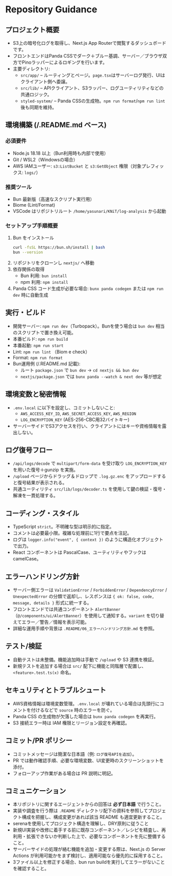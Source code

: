 # Repository Guidance

## プロジェクト概要
- S3上の暗号化ログを取得し、Next.js App Routerで閲覧するダッシュボードです。
- フロントエンドはPanda CSSでダーク＋ブルー基調、サーバー／ブラウザ双方でPinoラッパーによるロギングを行います。
- 主要ディレクトリ:
  - `src/app/` – ルーティングとページ。`page.tsx`はサーバーログ発行、UIはクライアント側へ委譲。
  - `src/lib/` – APIクライアント、S3ラッパー、ログユーティリティなどの共通ロジック。
  - `styled-system/` – Panda CSSの生成物。`npm run format`/`npm run lint`後も同期を維持。

## 環境構築 (/.README.md ベース)
### 必須要件
- Node.js 18.18 以上（Bun利用時も内部で使用）
- Git / WSL2（Windowsの場合）
- AWS IAMユーザー: `s3:ListBucket` と `s3:GetObject` 権限（対象プレフィックス: `logs/`）

### 推奨ツール
- Bun 最新版（高速なスクリプト実行用）
- Biome (Lint/Format)
- VSCode はリポジトリルート `/home/yasunari/KNiT/log-analysis` から起動

### セットアップ手順概要
1. Bun をインストール
   ```bash
   curl -fsSL https://bun.sh/install | bash
   bun --version
   ```
2. リポジトリをクローンし `nextjs/` へ移動
3. 依存関係の取得
   - Bun 利用: `bun install`
   - npm 利用: `npm install`
4. Panda CSS コード生成が必要な場合: `bunx panda codegen` または `npm run dev` 時に自動生成

## 実行・ビルド
- 開発サーバー: `npm run dev`（Turbopack）。Bunを使う場合は `bun dev` 相当のスクリプトで置き換え可能。
- 本番ビルド: `npm run build`
- 本番起動: `npm run start`
- Lint: `npm run lint` （Biom e check）
- Format: `npm run format`
- Bun運用例 (/.README.md 記載):
  - ルート `package.json` で `bun dev` → `cd nextjs && bun dev`
  - `nextjs/package.json` では `bunx panda --watch & next dev` 等が想定

## 環境変数と秘密情報
- `.env.local` に以下を設定し、コミットしないこと:
  - `AWS_ACCESS_KEY_ID`, `AWS_SECRET_ACCESS_KEY`, `AWS_REGION`
  - `LOG_ENCRYPTION_KEY` (AES-256-CBC用32バイトキー)
- サーバーサイドでS3アクセスを行い、クライアントにはキーや資格情報を露出しない。

## ログ復号フロー
- `/api/logs/decode` で `multipart/form-data` を受け取り `LOG_ENCRYPTION_KEY` を用いた復号＋gunzip を実施。
- `/upload` ページからドラッグ＆ドロップで `.log.gz.enc` をアップロードすると復号結果が表示される。
- 共通ユーティリティ `src/lib/logs/decoder.ts` を使用して鍵の検証・復号・解凍を一貫処理する。

## コーディング・スタイル
- TypeScript `strict`。不明確な型は明示的に指定。
- コメントは必要最小限。複雑な処理前に1行で要点を注記。
- ログは `logger.info("event", { context })` のように構造化オブジェクトで出力。
- React コンポーネントは PascalCase、ユーティリティやフックは camelCase。

## エラーハンドリング方針
- サーバー側エラーは `ValidationError` / `ForbiddenError` / `DependencyError` / `UnexpectedError` の分類で返却し、レスポンスは `{ ok: false, code, message, details }` 形式に統一する。
- フロントエンドでは共通コンポーネント `AlertBanner`（`@/components/ui/AlertBanner`）を使用して通知する。`variant` を切り替えてエラー／警告／情報を表示可能。
- 詳細な運用手順や背景は `.README/06_エラーハンドリング方針.md` を参照。

## テスト/検証
- 自動テストは未整備。機能追加時は手動で `/upload` や S3 連携を検証。
- 新規テストを追加する場合は `src/` 配下に機能と同階層で配置し、`<feature>.test.ts(x)` 命名。

## セキュリティとトラブルシュート
- AWS資格情報は環境変数管理。`.env.local` が壊れている場合は先頭行にコメントを付けるなどで `source` 時のエラーを防ぐ。
- Panda CSS の生成物が欠落した場合は `bunx panda codegen` を再実行。
- S3 接続エラー時は IAM 権限とリージョン設定を再確認。

## コミット/PR ポリシー
- コミットメッセージは簡潔な日本語（例: `ログ復号APIを追加`）。
- PR では動作確認手順、必要な環境変数、UI変更時のスクリーンショットを添付。
- フォローアップ作業がある場合は PR 説明に明記。

## コミュニケーション
- 本リポジトリに関するエージェントからの回答は **必ず日本語** で行うこと。
- 実装や調査を行う際は `.README` ディレクトリ配下の資料を参照してプロジェクト構成を把握し、構成変更があれば該当 README も適宜更新すること。
- serenaを使用してプロジェクト構造を理解し、DRY原則に従うこと
- 新規UI実装や改修に着手する前に既存コンポーネント／レシピを精査し、再利用・拡張できないか判断した上で、必要なコンポーネントを先に整備すること。
- サーバーサイドの処理が絡む機能を追加・変更する際は、Next.js の Server Actions が利用可能かをまず検討し、適用可能なら優先的に採用すること。
- 3ファイル以上を修正する場合、bun run buildを実行してエラーがないことを確認すること。
